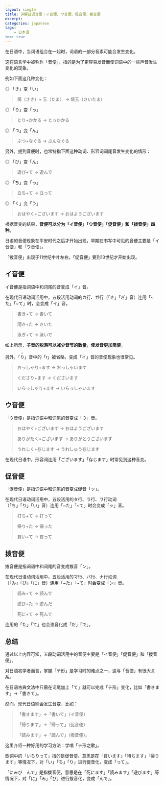 ```yaml
---
layout: single
title: 详解日语音便：イ音便、ウ音便、促音便、拨音便
excerpt: 
categories: japanese
tags:
    - 日本语
toc: true
---
```


在日语中，当词语组合在一起时，词语的一部分音素可能会发生变化。

这在语言学中被称作「音便」，指的是为了更容易发音而使词语中的一些声音发生变化的现象。

例如下面这几种变化：

◎ 「き」变「い」

> 埼<span class='more'>（さき）</span>+ 玉<span class='more'>（たま）</span> → 埼玉<span class='more'>（さいたま）</span>

◎ 「り」变「っ」

> とり+かかる → とっかかる

◎ 「つ」变「ん」

> ぶつ+なぐる → ぶんなぐる

另外，提到音便时，也常特指下面这种动词、形容词词尾音发生变化的情形：

◎ 「び」变「ん」

> 遊び+て → 遊んで

◎ 「ち」变「っ」

> 立ち+て → 立って

◎ 「く」变「う」

> おはやく+ございます → おはようございます

根据音变的结果，**音便可以分为「イ音便」「ウ音便」「促音便」和「拨音便」四种**。

日语的音便现象在平安时代之后才开始出现，早期在书写中可见的音便主要是「イ音便」和「ウ音便」。

「拨音便」出现于11世纪中叶左右，「促音便」要到13世纪才开始出现。

## イ音便

イ音便是指词语中和词尾的音变成「イ」音。

在现代日语动词活用中，五段活用动词的カ行、ガ行<span class='more'>（「き」「ぎ」音）</span>连用「~た」「~て」时，会变成「イ」音。

> 書き+て → 書いて
>
> 聞き+た → きいた
>
> 泳ぎ+て → 泳いで

如上所示，**子音的脱落可以减少音节的数量，使发音更加简便**。

另外，「<ruby>り<rt>ri</rt><ruby>」音中的「r」被省略，变成「<ruby>イ<rt>i</rt></ruby>」音的音便现象也很常见。

> おっしゃり+ます → おっしゃいます
> 
> くださり+ます → くださいます
>
> いらっしゃり+ます → いらっしゃいます

## ウ音便

「ウ音便」是指词语中和词尾的音变成「ウ」音。

> おはやく+ございます → おはようございます
>
> ありがたく+ございます → ありがとうございます
>
> うれしく+存じます → うれしゅう存じます

在现代日语中，形容词连用「ございます」「存じます」时常见到这种音变。

## 促音便

「促音便」是指词语中和词尾的音变成促音「ッ」。

在现代日语动词活用中，五段活用的タ行、ラ行、ワ行动词<span class='more'>（「ち」「り」「い」音）</span>连用「~た」「~て」时会变成「ッ」音。

> 打ち+て → 打って
> 
> 帰り+た → 帰った
> 
> 買い+て → 買って

## 拨音便

拨音便是指词语中和词尾的音变成拨音「ン」。

在现代日语动词活用中，五段活用的マ行、バ行、ナ行动词<span class='more'>（「み」「び」「に」音）</span>连用「~た」「~て」时会变成「ン」音。

> 読み+て → 読んで
>
> 遊び+た → 遊んだ
>
> 死に+て → 死んで

连用的「た」「て」也会浊音化成「だ」「で」。

## 总结

通过以上内容可知，五段动词活用中的音便主要是「イ音便」「促音便」和「拨音便」。

对日语初学者而言，掌握「テ形」是学习时的难点之一，这与「音便」有很大关系。

在日语古典文法中只需在词尾加上「て」就可以完成「テ形」变化，比如「書きます」→「書きて」。

然而，现代日语则会发生音变，比如：

> 「書きます」→「書いて」<span class='more'>（イ音便）</span>
>
> 「帰ります」→「帰って」<span class='more'>（促音便）</span>
>
> 「読みます」→「読んで」<span class='more'>（撥音便）</span>。

这里介绍一种好用的学习方法：学唱「テ形之歌」。

歌词中的「いちりって」指的是促音便，意思是在「買います」「待ちます」「帰ります」等情况下，对「い」「ち」「り」进行促音化，变成「って」。

「にみび　んで」是指拨音便，意思是在「死にます」「読みます」「遊びます」等情况下，对「に」「み」「び」进行拨音化，变成「んで」。
